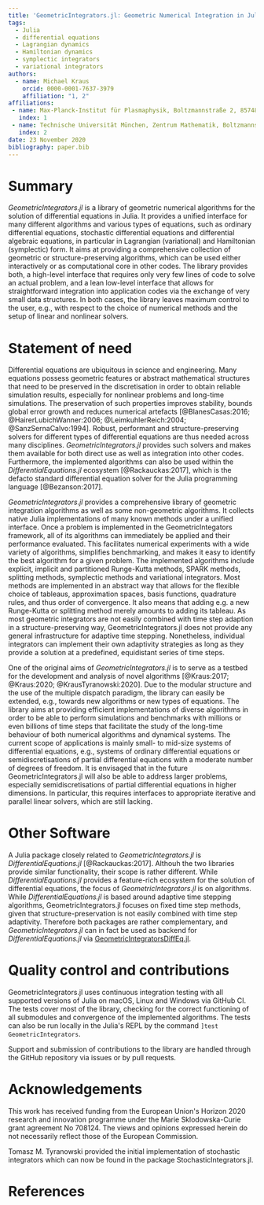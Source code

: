 ```yaml
---
title: 'GeometricIntegrators.jl: Geometric Numerical Integration in Julia'
tags:
  - Julia
  - differential equations
  - Lagrangian dynamics
  - Hamiltonian dynamics
  - symplectic integrators
  - variational integrators
authors:
  - name: Michael Kraus
    orcid: 0000-0001-7637-3979
    affiliation: "1, 2"
affiliations:
 - name: Max-Planck-Institut für Plasmaphysik, Boltzmannstraße 2, 85748 Garching, Germany
   index: 1
 - name: Technische Universität München, Zentrum Mathematik, Boltzmannstraße 3, 85748 Garching, Germany
   index: 2
date: 23 November 2020
bibliography: paper.bib
---
```


# Summary

*GeometricIntegrators.jl* is a library of geometric numerical algorithms for the solution of differential equations in Julia.
It provides a unified interface for many different algorithms and various types of equations, such as ordinary differential equations, stochastic differential equations and differential algebraic equations, in particular in Lagrangian (variational) and Hamiltonian (symplectic) form.
It aims at providing a comprehensive collection of geometric or structure-preserving algorithms, which can be used either interactively or as computational core in other codes.
The library provides both, a high-level interface that requires only very few lines of code to solve an actual problem, and a lean low-level interface that allows for straightforward integration into application codes via the exchange of very small data structures.
In both cases, the library leaves maximum control to the user, e.g., with respect to the choice of numerical methods and the setup of linear and nonlinear solvers.


# Statement of need

Differential equations are ubiquitous in science and engineering. Many equations possess geometric features or abstract mathematical structures that need to be preserved in the discretisation in order to obtain reliable simulation results, especially for nonlinear problems and long-time simulations. The preservation of such properties improves stability, bounds global error growth and reduces numerical artefacts [@BlanesCasas:2016; @HairerLubichWanner:2006; @LeimkuhlerReich:2004; @SanzSernaCalvo:1994].
Robust, performant and structure-preserving solvers for different types of differential equations are thus needed across many disciplines. *GeometricIntegrators.jl* provides such solvers and makes them available for both direct use as well as integration into other codes. Furthermore, the implemented algorithms can also be used within the *DifferentialEquations.jl* ecosystem [@Rackauckas:2017], which is the defacto standard differential equation solver for the Julia programming language [@Bezanson:2017].

*GeometricIntegrators.jl* provides a comprehensive library of geometric integration algorithms as well as some non-geometric algorithms.
It collects native Julia implementations of many known methods under a unified interface.
Once a problem is implemented in the GeometricIntegators framework, all of its algorithms can immediately be applied and their performance evaluated.
This facilitates numerical experiments with a wide variety of algorithms, simplifies benchmarking, and makes it easy to identify the best algorithm for a given problem.
The implemented algorithms include explicit, implicit and partitioned Runge-Kutta methods, SPARK methods, splitting methods, symplectic methods and variational integrators.
Most methods are implemented in an abstract way that allows for the flexible choice of tableaus, approximation spaces, basis functions, quadrature rules, and thus order of convergence. It also means that adding e.g. a new Runge-Kutta or splitting method merely amounts to adding its tableau.
As most geometric integrators are not easily combined with time step adaption in a structure-preserving way, GeometricIntegrators.jl does not provide any general infrastructure for adaptive time stepping. Nonetheless, individual integrators can implement their own adaptivity strategies as long as they provide a solution at a predefined, equidistant series of time steps.

One of the original aims of *GeometricIntegrators.jl* is to serve as a testbed for the development and analysis of novel algorithms [@Kraus:2017; @Kraus:2020; @KrausTyranowski:2020].
Due to the modular structure and the use of the multiple dispatch paradigm, the library can easily be extended, e.g., towards new algorithms or new types of equations.
The library aims at providing efficient implementations of diverse algorithms in order to be able to perform simulations and benchmarks with millions or even billions of time steps that facilitate the study of the long-time behaviour of both numerical algorithms and dynamical systems.
The current scope of applications is mainly small- to mid-size systems of differential equations, e.g., systems of ordinary differential equations or semidiscretisations of partial differential equations with a moderate number of degrees of freedom.
It is envisaged that in the future GeometricIntegrators.jl will also be able to address larger problems, especially semidiscretisations of partial differential equations in higher dimensions.
In particular, this requires interfaces to appropriate iterative and parallel linear solvers, which are still lacking.


# Other Software

A Julia package closely related to *GeometricIntegrators.jl* is *DifferentialEquations.jl* [@Rackauckas:2017]. Althouh the two libraries provide similar functionality, their scope is rather different. While *DifferentialEquations.jl* provides a feature-rich ecosystem for the solution of differential equations, the focus of *GeometricIntegrators.jl* is on algorithms. 
While *DifferentialEquations.jl* is based around adaptive time stepping algorithms, GeometricIntegrators.jl focuses on fixed time step methods, given that structure-preservation is not easily combined with time step adaptivity. Therefore both packages are rather complementary, and *GeometricIntegrators.jl* can in fact be used as backend for *DifferentialEquations.jl* via [GeometricIntegratorsDiffEq.jl](https://github.com/JuliaDiffEq/GeometricIntegratorsDiffEq.jl).


# Quality control and contributions

GeometricIntegrators.jl uses continuous integration testing with all supported versions of Julia on macOS, Linux and Windows via GitHub CI.
The tests cover most of the library, checking for the correct functioning of all submodules and convergence of the implemented algorithms.
The tests can also be run locally in the Julia's REPL by the command `]test GeometricIntegrators`.

Support and submission of contributions to the library are handled through the GitHub repository via issues or by pull requests.


# Acknowledgements

This work has received funding from the European Union's Horizon 2020 research and innovation programme under the Marie Sklodowska-Curie grant agreement No 708124. The views and opinions expressed herein do not necessarily reflect those of the European Commission.

Tomasz M. Tyranowski provided the initial implementation of stochastic integrators which can now be found in the package StochasticIntegrators.jl.

# References
